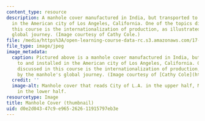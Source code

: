 ```yaml
---
content_type: resource
description: A manhole cover manufactured in India, but transported to and installed
  in the American city of Los Angeles, California. One of the topics discussed in
  this course is the internationalization of production, as illustrated by the manhole's
  global journey. (Image courtesy of Cathy Cole.)
file: /media/https%3A/open-learning-course-data-rc.s3.amazonaws.com/17-910-reading-seminar-in-social-science-international-political-economy-fall-2006/d0e2d04347c9e965262611915797eb3e_17-910f06-th.jpg
file_type: image/jpeg
image_metadata:
  caption: Pictured above is a manhole cover manufactured in India, but transported
    to and installed in the American city of Los Angeles, California. One of the topics
    discussed in this course is the internationalization of production, as illustrated
    by the manhole's global journey. (Image courtesy of [Cathy Cole](http://www.flickr.com/photos/mmewuji/).)
  credit: ''
  image-alt: Manhole cover that reads City of L.A. in the upper half, Made in India
    in the lower half.
resourcetype: Image
title: Manhole Cover (thumbnail)
uid: d0e2d043-47c9-e965-2626-11915797eb3e
---
```

